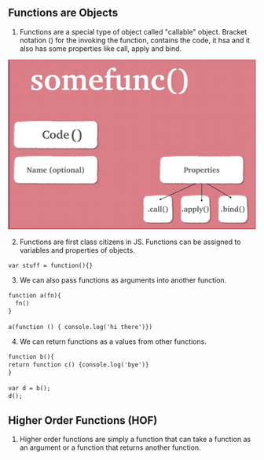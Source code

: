 ## Functions are Objects

1. Functions are a special type of object called "callable" object. Bracket notation () for the invoking the function, contains the code, it hsa and it also has some properties like call, apply and bind.

![js-functions-are-objects-1](../img/js-functions-are-objects-1.png)

2. Functions are first class citizens in JS. Functions can be assigned to variables and properties of objects.

```
var stuff = function(){}
```

3. We can also pass functions as arguments into another function.

```
function a(fn){
  fn()
}

a(function () { console.log('hi there')})
```

4. We can return functions as a values from other functions.

```
function b(){
return function c() {console.log('bye')}
}

var d = b();
d();
```

## Higher Order Functions (HOF)

1. Higher order functions are simply a function that can take a function as an argument or a function that returns another function.
